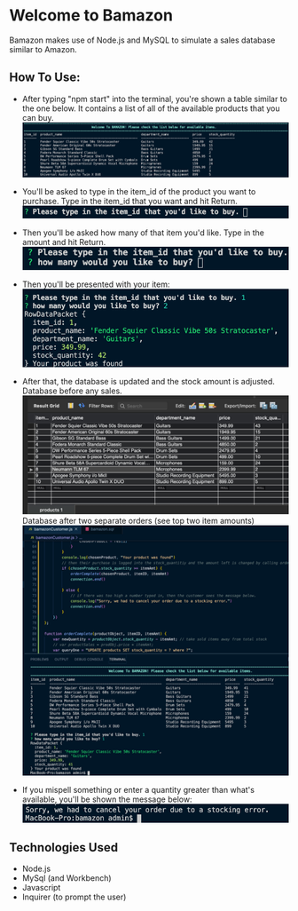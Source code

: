 # Welcome to Bamazon

Bamazon makes use of Node.js and MySQL to simulate a sales database similar to Amazon.

## How To Use:

- After typing "npm start" into the terminal, you're shown a table similar to the one below. It contains a list of all of the available products that you can buy.
  ![table](./images/table.png)

- You'll be asked to type in the item_id of the product you want to purchase. Type in the item_id that you want and hit Return.
  ![itemyouwant](./images/whatyouwant.png)
- Then you'll be asked how many of that item you'd like. Type in the amount and hit Return.
  ![howmany](./images/how-many.png)
- Then you'll be presented with your item:
  ![response](./images/response.png)
- After that, the database is updated and the stock amount is adjusted.
  Database before any sales.
  ![tablebefore](./images/databefore.png)
  Database after two separate orders (see top two item amounts)
  ![tableafter](./images/dataafter.png)
- If you mispell something or enter a quantity greater than what's available, you'll be shown the message below:
  ![tableafter](./images/mistype.png)

## Technologies Used

- Node.js
- MySql (and Workbench)
- Javascript
- Inquirer (to prompt the user)
